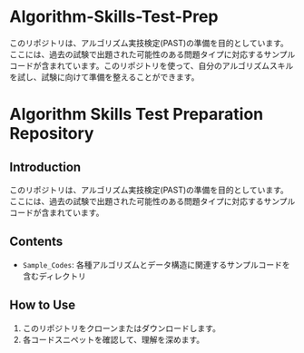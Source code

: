 # Algorithm-Skills-Test-Prep
このリポジトリは、アルゴリズム実技検定(PAST)の準備を目的としています。ここには、過去の試験で出題された可能性のある問題タイプに対応するサンプルコードが含まれています。このリポジトリを使って、自分のアルゴリズムスキルを試し、試験に向けて準備を整えることができます。

# Algorithm Skills Test Preparation Repository

## Introduction
このリポジトリは、アルゴリズム実技検定(PAST)の準備を目的としています。ここには、過去の試験で出題された可能性のある問題タイプに対応するサンプルコードが含まれています。

## Contents
- `Sample_Codes`: 各種アルゴリズムとデータ構造に関連するサンプルコードを含むディレクトリ

## How to Use
1. このリポジトリをクローンまたはダウンロードします。
2. 各コードスニペットを確認して、理解を深めます。
